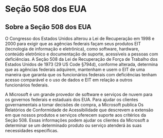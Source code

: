# Seção 508 dos EUA


## [](https://learn.microsoft.com/pt-br/compliance/regulatory/offering-section-508-vpats#about-us-section-508)Sobre a Seção 508 dos EUA

O Congresso dos Estados Unidos alterou a Lei de Recuperação em 1998 e 2000 para exigir que as agências federais façam seus produtos EIT (tecnologia de informação e eletrônica), como software, hardware, conteúdo eletrônico e documentação de suporte, acessíveis a pessoas com deficiências. A Seção 508 da Lei de Recuperação de Força de Trabalho dos Estados Unidos de 1973 (29 US Code §794d), conforme alterada, determina que as agências federais adquirem, mantenham e usem o EIT de uma maneira que garanta que os funcionários federais com deficiências tenham acesso comparável e o uso de dados e EIT em relação a outros funcionários federais.

A Microsoft é um grande provedor de software e serviços de nuvem para os governos federais e estaduais dos EUA. Para ajudar os clientes governamentais a tomar decisões de compra, a Microsoft publica Os Relatórios de Conformidade de Acessibilidade que descrevem a extensão em que nossos produtos e serviços oferecem suporte aos critérios da Seção 508. Essas informações podem ajudar os clientes da Microsoft a determinar se um determinado produto ou serviço atenderá às suas necessidades específicas.
